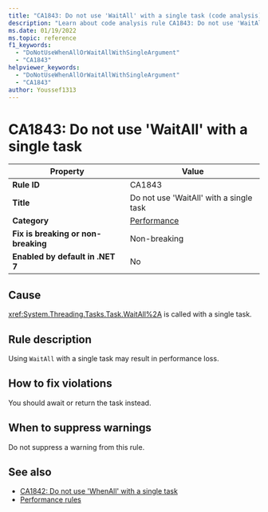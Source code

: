 ```yaml
---
title: "CA1843: Do not use 'WaitAll' with a single task (code analysis)"
description: "Learn about code analysis rule CA1843: Do not use 'WaitAll' with a single task"
ms.date: 01/19/2022
ms.topic: reference
f1_keywords:
  - "DoNotUseWhenAllOrWaitAllWithSingleArgument"
  - "CA1843"
helpviewer_keywords:
  - "DoNotUseWhenAllOrWaitAllWithSingleArgument"
  - "CA1843"
author: Youssef1313
---
```

# CA1843: Do not use 'WaitAll' with a single task

| Property                            | Value                                   |
|-------------------------------------|-----------------------------------------|
| **Rule ID**                         | CA1843                                  |
| **Title**                           | Do not use 'WaitAll' with a single task |
| **Category**                        | [Performance](performance-warnings.md)  |
| **Fix is breaking or non-breaking** | Non-breaking                            |
| **Enabled by default in .NET 7**    | No                                      |

## Cause

<xref:System.Threading.Tasks.Task.WaitAll%2A> is called with a single task.

## Rule description

Using `WaitAll` with a single task may result in performance loss.

## How to fix violations

You should await or return the task instead.

## When to suppress warnings

Do not suppress a warning from this rule.

## See also

- [CA1842: Do not use 'WhenAll' with a single task](ca1842.md)
- [Performance rules](performance-warnings.md)
